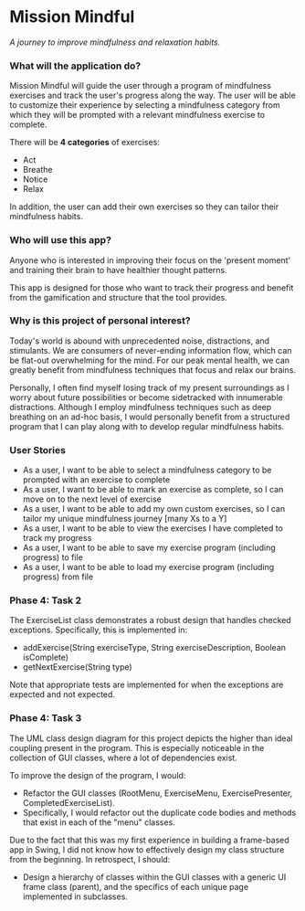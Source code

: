 # Mission Mindful
*A journey to improve mindfulness and relaxation habits.*

### What will the application do?
Mission Mindful will guide the user through a program of mindfulness exercises and track the user's progress along the 
way. The user will be able to customize their experience by selecting a mindfulness category from which they will be
prompted with a relevant mindfulness exercise to complete. 

There will be **4 categories** of exercises:
- Act
- Breathe
- Notice
- Relax

In addition, the user can add their own exercises so they can tailor
their mindfulness habits.

### Who will use this app?
Anyone who is interested in improving their focus on the 'present moment' and training their brain to have healthier
thought patterns. 

This app is designed for those who want to track their progress and benefit from the gamification and 
structure that the tool provides.

### Why is this project of personal interest?
Today's world is abound with unprecedented noise, distractions, and stimulants. We are consumers of never-ending
information flow, which can be flat-out overwhelming for the mind. For our peak mental health, we can greatly benefit 
from mindfulness techniques that focus and relax our brains.

Personally, I often find myself losing track of my present surroundings as I worry about future possibilities or become
sidetracked with innumerable distractions. Although I employ mindfulness techniques such as deep breathing on an ad-hoc
basis, I would personally benefit from a structured program that I can play along with to develop regular mindfulness
habits.

### User Stories
- As a user, I want to be able to select a mindfulness category to be prompted with an exercise to complete
- As a user, I want to be able to mark an exercise as complete, so I can move on to the next level of exercise
- As a user, I want to be able to add my own custom exercises, so I can tailor my unique mindfulness journey 
[many Xs to a Y]
- As a user, I want to be able to view the exercises I have completed to track my progress
- As a user, I want to be able to save my exercise program (including progress) to file
- As a user, I want to be able to load my exercise program (including progress) from file

### Phase 4: Task 2
The ExerciseList class demonstrates a robust design that handles checked exceptions. 
Specifically, this is implemented in:
- addExercise(String exerciseType, String exerciseDescription, Boolean isComplete)
- getNextExercise(String type) 

Note that appropriate tests are implemented for when the exceptions are expected and not expected.

### Phase 4: Task 3
The UML class design diagram for this project depicts the higher than ideal coupling present
in the program. This is especially noticeable in the collection of GUI classes, where a lot of
dependencies exist. 

To improve the design of the program, I would:
 - Refactor the GUI classes (RootMenu, ExerciseMenu, ExercisePresenter, CompletedExerciseList). 
 - Specifically, I would refactor out the duplicate code bodies and methods that exist in each of the "menu" classes. 
 
Due to the fact that this was my first experience in building a frame-based app in Swing, I did not know how to 
effectively design my class structure from the beginning. In retrospect, I should:
- Design a hierarchy of classes within the GUI classes with a generic UI frame class (parent), and the specifics of
 each unique page implemented in subclasses.